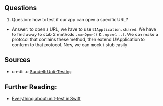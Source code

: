 ## Questions

1) Question: how to test if our app can open a specific URL?
- Answer: to open a URL, we have to use `UIApplication.shared`. We have to find away to stub 2 methods `.canOpen()` & `.open(...)`. We can make a protocol that contains these method, then extend UIApplication to conform to that protocol. Now, we can mock / stub easily

## Sources
- credit to [Sundell: Unit-Testing](https://www.swiftbysundell.com/discover/unit-testing/)


## Further Reading:
- [Everything about unit-test in Swift](https://bit.ly/3tljDbl)
